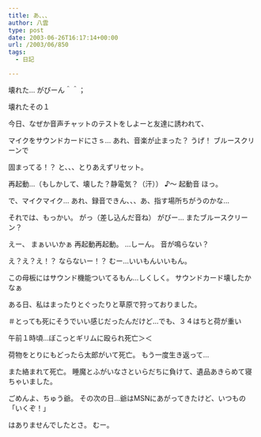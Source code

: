 ```yaml
---
title: あ、、、
author: 八雲
type: post
date: 2003-06-26T16:17:14+00:00
url: /2003/06/850
tags:
  - 日記

---
```

壊れた… がびーん＾＾；
  
壊れたその１
  
今日、なぜか音声チャットのテストをしよーと友達に誘われて、
  
マイクをサウンドカードにさｓ… あれ、音楽が止まった？ うげ！ ブルースクリーンで
  
固まってる！？ と、、、とりあえずリセット。
  
再起動…（もしかして、壊した？静電気？（汗）） ♪～ 起動音 ほっ。
  
で、マイクマイク… あれ、録音できん、、、あ、指す場所ちがうのかな…
  
それでは、もっかい。 がっ（差し込んだ音ね） がびー… またブルースクリーン？
  
えー、 まぁいいかぁ 再起動再起動。 …しーん。 音が鳴らない？
  
え？え？え！？ ならないー！？ むー…いいもんいいもん。
  
この母板にはサウンド機能ついてるもん…しくしく。 サウンドカード壊したかなぁ

ある日、私はまったりとぐったりと草原で狩っておりました。
  
＃とっても死にそうでいい感じだったんだけど…でも、３４はちと荷が重い
  
午前１時頃…ぼこっとギリムに殴られ死亡＞＜
  
荷物をとりにもどったら太郎がいて死亡。 もう一度生き返って…
  
また絡まれて死亡。 睡魔とふがいなさといらだちに負けて、遺品あきらめて寝ちゃいました。
  
ごめんよ、ちゅう爺。 その次の日…爺はMSNにあがってきたけど、いつもの「いくぞ！」
  
はありませんでしたとさ。 むー。
